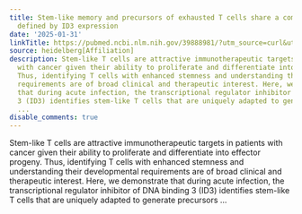 ```yaml
---
title: Stem-like memory and precursors of exhausted T cells share a common progenitor
  defined by ID3 expression
date: '2025-01-31'
linkTitle: https://pubmed.ncbi.nlm.nih.gov/39888981/?utm_source=curl&utm_medium=rss&utm_campaign=pubmed-2&utm_content=1FakS-2QOkCT8HsMOQP1bCRQ4YzyumYOmxmF0moLsQ3dFB1E9V&fc=20220326224207&ff=20250201170558&v=2.18.0.post9+e462414
source: heidelberg[Affiliation]
description: Stem-like T cells are attractive immunotherapeutic targets in patients
  with cancer given their ability to proliferate and differentiate into effector progeny.
  Thus, identifying T cells with enhanced stemness and understanding their developmental
  requirements are of broad clinical and therapeutic interest. Here, we demonstrate
  that during acute infection, the transcriptional regulator inhibitor of DNA binding
  3 (ID3) identifies stem-like T cells that are uniquely adapted to generate precursors
  ...
disable_comments: true
---
```

Stem-like T cells are attractive immunotherapeutic targets in patients with cancer given their ability to proliferate and differentiate into effector progeny. Thus, identifying T cells with enhanced stemness and understanding their developmental requirements are of broad clinical and therapeutic interest. Here, we demonstrate that during acute infection, the transcriptional regulator inhibitor of DNA binding 3 (ID3) identifies stem-like T cells that are uniquely adapted to generate precursors ...